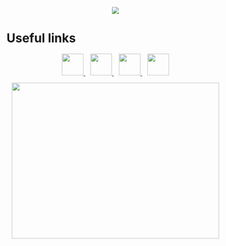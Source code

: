 <p align="center">
  <img src="https://capsule-render.vercel.app/api?text=Hey%20Everyone!🕹️&animation=fadeIn&type=waving&color=gradient&height=100"/>
</p>

<h1>Useful links</h1>
<p align="center">
  <a href="https://www.linkedin.com/in/thepiyushmalhotra/">
    <img height="50" src="https://cdn0.iconfinder.com/data/icons/social-flat-rounded-rects/512/linkedin-512.png"/>
  </a>&nbsp;&nbsp;
  <a href="https://www.instagram.com/thepiyushmalhotra/">
    <img height="50" src="https://cdn1.iconfinder.com/data/icons/social-rounded-2/32/instagram-512.png"/>
  </a>&nbsp;&nbsp;
  <a href="https://www.youtube.com/c/thepiyushmalhotra">
    <img height="50" src="https://cdn4.iconfinder.com/data/icons/logos-and-brands/512/395_Youtube_logo-512.png"/>
  </a>&nbsp;&nbsp;
  <a href="https://thepiyushmalhotra.github.io/">
    <img height="50" src="https://cdn3.iconfinder.com/data/icons/files-documents-actions/252/file-document-action-paper_76-512.png"/>
  </a>
</p>

<p align="center">
  <img src="https://media.giphy.com/media/qgQUggAC3Pfv687qPC/giphy.gif" width="480" height="360" frameBorder="0" class="giphy-embed" allowFullScreen>
</p>
